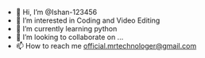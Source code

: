 - 👋 Hi, I’m @Ishan-123456
- 👀 I’m interested in Coding and Video Editing
- 🌱 I’m currently learning python
- 💞️ I’m looking to collaborate on ...
- 📫 How to reach me official.mrtechnologer@gmail.com

<!---
Ishan-123456/Ishan-123456 is a ✨ special ✨ repository because its `README.md` (this file) appears on your GitHub profile.
You can click the Preview link to take a look at your changes.
--->
